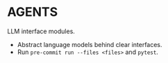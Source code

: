 # AGENTS

LLM interface modules.

- Abstract language models behind clear interfaces.
- Run `pre-commit run --files <files>` and `pytest`.

